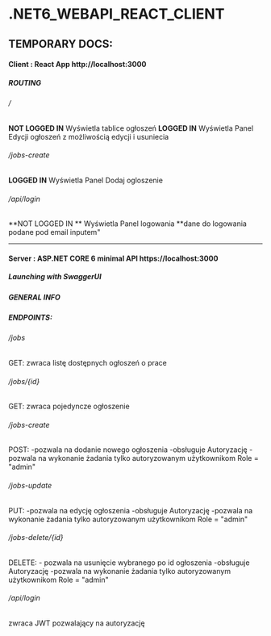 # .NET6_WEBAPI_REACT_CLIENT

## TEMPORARY DOCS:
#### Client : React App http://localhost:3000
##### ROUTING
###### /
**NOT LOGGED IN**
Wyświetla tablice ogłoszeń
**LOGGED IN**
Wyświetla Panel Edycji ogłoszeń z możliwością edycji i usuniecia

###### /jobs-create 
**LOGGED IN**
Wyświetla Panel Dodaj ogloszenie 

###### /api/login
**NOT LOGGED IN **
Wyświetla Panel logowania **dane do logowania podane pod email inputem"


------------------
#### Server : ASP.NET CORE 6 minimal API https://localhost:3000
##### Launching with SwaggerUI
##### GENERAL INFO 
##### ENDPOINTS:
###### /jobs
  GET: zwraca listę dostępnych ogłoszeń o prace

###### /jobs/{id}

  GET: zwraca pojedyncze ogłoszenie

###### /jobs-create

  POST: 
    -pozwala na dodanie nowego ogłoszenia
    -obsługuje Autoryzację
    -pozwala na wykonanie żadania tylko autoryzowanym użytkownikom Role = "admin"
###### /jobs-update

  PUT: 
    -pozwala na edycję ogłoszenia
    -obsługuje Autoryzację
    -pozwala na wykonanie żadania tylko autoryzowanym użytkownikom Role = "admin"
###### /jobs-delete/{id}

  DELETE:
    - pozwala na usunięcie wybranego po id ogłoszenia
    -obsługuje Autoryzację
    -pozwala na wykonanie żadania tylko autoryzowanym użytkownikom Role = "admin"
###### /api/login
  zwraca JWT pozwalający na autoryzację



